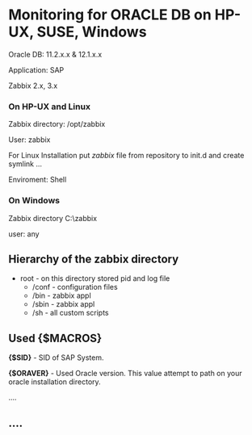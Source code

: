 Monitoring for ORACLE DB on HP-UX, SUSE, Windows
===================
Oracle DB: 11.2.x.x & 12.1.x.x

Application: SAP

Zabbix 2.x, 3.x 

### On HP-UX and Linux
Zabbix directory: /opt/zabbix

User: zabbix

For Linux Installation put *zabbix* file from repository to init.d and create symlink ...

Enviroment: Shell
### On Windows 
Zabbix directory C:\zabbix

user: any

## Hierarchy of the zabbix directory
* root - on this directory stored pid and log file
  * /conf - configuration files
  * /bin - zabbix appl
  * /sbin - zabbix appl
  * /sh - all custom scripts

## Used {$MACROS}
**{$SID}** - SID of SAP System.

**{$ORAVER}** - Used Oracle version. This value attempt  to path on your oracle installation directory.

....
## ....
